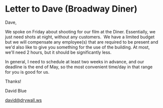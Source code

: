 # Letter to Dave (Broadway Diner)

Dave,

We spoke on Friday about shooting for our film at the Diner. Essentially, we just need shots at night, without any customers.  We have a limited budget but we will compensate any employee(s) that are required to be present and we'd also like to give you something for the use of the building. At most, we'll need 2 hours, but it should be significantly less.

In general, I need to schedule at least two weeks in advance, and our deadline is the end of May, so the most convenient time/day in that range for you is good for us.

Thanks!

David Blue

david@drywall.ws
